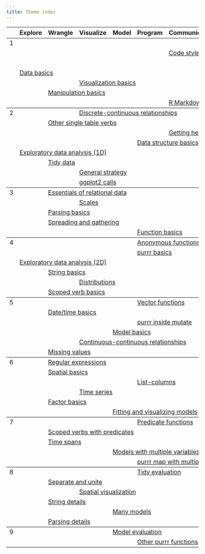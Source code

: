 ```yaml
---
title: Theme index
---
```


<table class="syllabus">
<colgroup>
  <col class="week" />
  <col class="theme" />
  <col class="theme" />
  <col class="theme" />
  <col class="theme" />
  <col class="theme" />
  <col class="theme" />
  <col class="theme" />
  <col class="theme" />
  <col class="theme" />
  <col class="theme" />
  <col class="theme" />
  <col class="theme" />
</colgroup>

<thead>
<tr>
  <th></th>
    <th>Explore</th>
    <th>Wrangle</th>
    <th>Visualize</th>
    <th>Model</th>
    <th>Program</th>
    <th>Communicate</th>
    <th>Workflow</th>
  <th></th>
  <th></th>
  <th></th>
  <th></th>
  <th></th>
</tr>
</thead>
<tbody>
<tr>
<td id='week-1'>1</td>
  <td colspan="6"></td>
  <td colspan="6"><a class="workflow" href="setup.html">Setup</a></td>
</tr>
<tr>
<td></td>
  <td colspan="5"></td>
  <td colspan="6"><a class="communicate" href="code-style.html">Code style</a></td>
  <td colspan="1"></td>
</tr>
<tr>
<td></td>
  <td colspan="6"></td>
  <td colspan="6"><a class="workflow" href="documentation.html">Documentation</a></td>
</tr>
<tr>
<td></td>
  <td colspan="6"><a class="explore" href="data-basics.html">Data basics</a></td>
  <td colspan="6"></td>
</tr>
<tr>
<td></td>
  <td colspan="2"></td>
  <td colspan="6"><a class="visualize" href="vis-basics.html">Visualization basics</a></td>
  <td colspan="4"></td>
</tr>
<tr>
<td></td>
  <td colspan="1"></td>
  <td colspan="6"><a class="wrangle" href="manip-basics.html">Manipulation basics</a></td>
  <td colspan="5"></td>
</tr>
<tr>
<td></td>
  <td colspan="5"></td>
  <td colspan="6"><a class="communicate" href="rmarkdown-basics.html">R Markdown basics</a></td>
  <td colspan="1"></td>
</tr>
</tbody>
<tbody>
<tr>
<td id='week-2'>2</td>
  <td colspan="2"></td>
  <td colspan="6"><a class="visualize" href="vis-discrete-continuous.html">Discrete-continuous relationships</a></td>
  <td colspan="4"></td>
</tr>
<tr>
<td></td>
  <td colspan="1"></td>
  <td colspan="6"><a class="wrangle" href="manip-one-table.html">Other single table verbs</a></td>
  <td colspan="5"></td>
</tr>
<tr>
<td></td>
  <td colspan="5"></td>
  <td colspan="6"><a class="communicate" href="getting-help.html">Getting help</a></td>
  <td colspan="1"></td>
</tr>
<tr>
<td></td>
  <td colspan="4"></td>
  <td colspan="6"><a class="program" href="data-structure-basics.html">Data structure basics</a></td>
  <td colspan="2"></td>
</tr>
<tr>
<td></td>
  <td colspan="6"><a class="explore" href="eda-1d.html">Exploratory data analysis (1D)</a></td>
  <td colspan="6"></td>
</tr>
<tr>
<td></td>
  <td colspan="1"></td>
  <td colspan="6"><a class="wrangle" href="tidy-data.html">Tidy data</a></td>
  <td colspan="5"></td>
</tr>
<tr>
<td></td>
  <td colspan="2"></td>
  <td colspan="6"><a class="visualize" href="vis-strategy.html">General strategy</a></td>
  <td colspan="4"></td>
</tr>
<tr>
<td></td>
  <td colspan="2"></td>
  <td colspan="6"><a class="visualize" href="vis-calls.html">ggplot2 calls</a></td>
  <td colspan="4"></td>
</tr>
</tbody>
<tbody>
<tr>
<td id='week-3'>3</td>
  <td colspan="1"></td>
  <td colspan="6"><a class="wrangle" href="relational-basics.html">Essentials of relational data</a></td>
  <td colspan="5"></td>
</tr>
<tr>
<td></td>
  <td colspan="2"></td>
  <td colspan="6"><a class="visualize" href="vis-scales.html">Scales</a></td>
  <td colspan="4"></td>
</tr>
<tr>
<td></td>
  <td colspan="1"></td>
  <td colspan="6"><a class="wrangle" href="parse-basics.html">Parsing basics</a></td>
  <td colspan="5"></td>
</tr>
<tr>
<td></td>
  <td colspan="1"></td>
  <td colspan="6"><a class="wrangle" href="spread-gather.html">Spreading and gathering</a></td>
  <td colspan="5"></td>
</tr>
<tr>
<td></td>
  <td colspan="4"></td>
  <td colspan="6"><a class="program" href="function-basics.html">Function basics</a></td>
  <td colspan="2"></td>
</tr>
</tbody>
<tbody>
<tr>
<td id='week-4'>4</td>
  <td colspan="4"></td>
  <td colspan="6"><a class="program" href="function-anonymous.html">Anonymous functions</a></td>
  <td colspan="2"></td>
</tr>
<tr>
<td></td>
  <td colspan="4"></td>
  <td colspan="6"><a class="program" href="purrr-basics.html">purrr basics</a></td>
  <td colspan="2"></td>
</tr>
<tr>
<td></td>
  <td colspan="6"><a class="explore" href="eda-2d.html">Exploratory data analysis (2D)</a></td>
  <td colspan="6"></td>
</tr>
<tr>
<td></td>
  <td colspan="1"></td>
  <td colspan="6"><a class="wrangle" href="string-basics.html">String basics</a></td>
  <td colspan="5"></td>
</tr>
<tr>
<td></td>
  <td colspan="2"></td>
  <td colspan="6"><a class="visualize" href="vis-distributions.html">Distributions</a></td>
  <td colspan="4"></td>
</tr>
<tr>
<td></td>
  <td colspan="1"></td>
  <td colspan="6"><a class="wrangle" href="manip-scoped.html">Scoped verb basics</a></td>
  <td colspan="5"></td>
</tr>
</tbody>
<tbody>
<tr>
<td id='week-5'>5</td>
  <td colspan="4"></td>
  <td colspan="6"><a class="program" href="function-vector.html">Vector functions</a></td>
  <td colspan="2"></td>
</tr>
<tr>
<td></td>
  <td colspan="1"></td>
  <td colspan="6"><a class="wrangle" href="datetime-basics.html">Date/time basics</a></td>
  <td colspan="5"></td>
</tr>
<tr>
<td></td>
  <td colspan="4"></td>
  <td colspan="6"><a class="program" href="purrr-mutate.html">purrr inside mutate</a></td>
  <td colspan="2"></td>
</tr>
<tr>
<td></td>
  <td colspan="3"></td>
  <td colspan="6"><a class="model" href="model-basics.html">Model basics</a></td>
  <td colspan="3"></td>
</tr>
<tr>
<td></td>
  <td colspan="2"></td>
  <td colspan="6"><a class="visualize" href="vis-continuous-continuous.html">Continuous-continuous relationships</a></td>
  <td colspan="4"></td>
</tr>
<tr>
<td></td>
  <td colspan="1"></td>
  <td colspan="6"><a class="wrangle" href="missing-values.html">Missing values</a></td>
  <td colspan="5"></td>
</tr>
</tbody>
<tbody>
<tr>
<td id='week-6'>6</td>
  <td colspan="1"></td>
  <td colspan="6"><a class="wrangle" href="regexps.html">Regular expressions</a></td>
  <td colspan="5"></td>
</tr>
<tr>
<td></td>
  <td colspan="1"></td>
  <td colspan="6"><a class="wrangle" href="spatial-basics.html">Spatial basics</a></td>
  <td colspan="5"></td>
</tr>
<tr>
<td></td>
  <td colspan="4"></td>
  <td colspan="6"><a class="program" href="list-cols.html">List-columns</a></td>
  <td colspan="2"></td>
</tr>
<tr>
<td></td>
  <td colspan="2"></td>
  <td colspan="6"><a class="visualize" href="vis-time-series.html">Time series</a></td>
  <td colspan="4"></td>
</tr>
<tr>
<td></td>
  <td colspan="1"></td>
  <td colspan="6"><a class="wrangle" href="factor-basics.html">Factor basics</a></td>
  <td colspan="5"></td>
</tr>
<tr>
<td></td>
  <td colspan="3"></td>
  <td colspan="6"><a class="model" href="model-vis.html">Fitting and visualizing models</a></td>
  <td colspan="3"></td>
</tr>
</tbody>
<tbody>
<tr>
<td id='week-7'>7</td>
  <td colspan="4"></td>
  <td colspan="6"><a class="program" href="function-predicate.html">Predicate functions</a></td>
  <td colspan="2"></td>
</tr>
<tr>
<td></td>
  <td colspan="1"></td>
  <td colspan="6"><a class="wrangle" href="manip-scoped-2.html">Scoped verbs with predicates</a></td>
  <td colspan="5"></td>
</tr>
<tr>
<td></td>
  <td colspan="1"></td>
  <td colspan="6"><a class="wrangle" href="timespans.html">Time spans</a></td>
  <td colspan="5"></td>
</tr>
<tr>
<td></td>
  <td colspan="3"></td>
  <td colspan="6"><a class="model" href="model-multivariate.html">Models with multiple variables</a></td>
  <td colspan="3"></td>
</tr>
<tr>
<td></td>
  <td colspan="4"></td>
  <td colspan="6"><a class="program" href="purrr-parallel.html">purrr map with multiple inputs</a></td>
  <td colspan="2"></td>
</tr>
</tbody>
<tbody>
<tr>
<td id='week-8'>8</td>
  <td colspan="4"></td>
  <td colspan="6"><a class="program" href="tidy-eval.html">Tidy evaluation</a></td>
  <td colspan="2"></td>
</tr>
<tr>
<td></td>
  <td colspan="1"></td>
  <td colspan="6"><a class="wrangle" href="separate-unite.html">Separate and unite</a></td>
  <td colspan="5"></td>
</tr>
<tr>
<td></td>
  <td colspan="2"></td>
  <td colspan="6"><a class="visualize" href="spatial-vis.html">Spatial visualization</a></td>
  <td colspan="4"></td>
</tr>
<tr>
<td></td>
  <td colspan="1"></td>
  <td colspan="6"><a class="wrangle" href="string-details.html">String details</a></td>
  <td colspan="5"></td>
</tr>
<tr>
<td></td>
  <td colspan="3"></td>
  <td colspan="6"><a class="model" href="model-many.html">Many models</a></td>
  <td colspan="3"></td>
</tr>
<tr>
<td></td>
  <td colspan="1"></td>
  <td colspan="6"><a class="wrangle" href="parse-details.html">Parsing details</a></td>
  <td colspan="5"></td>
</tr>
</tbody>
<tbody>
<tr>
<td id='week-9'>9</td>
  <td colspan="3"></td>
  <td colspan="6"><a class="model" href="model-eval.html">Model evaluation</a></td>
  <td colspan="3"></td>
</tr>
<tr>
<td></td>
  <td colspan="4"></td>
  <td colspan="6"><a class="program" href="purrr-extras.html">Other purrr functions</a></td>
  <td colspan="2"></td>
</tr>
</tbody>
</table>
